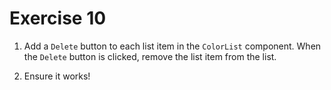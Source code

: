 # Exercise 10

1. Add a `Delete` button to each list item in the `ColorList` component. When the `Delete` button is clicked, remove the list item from the list.

2. Ensure it works!
